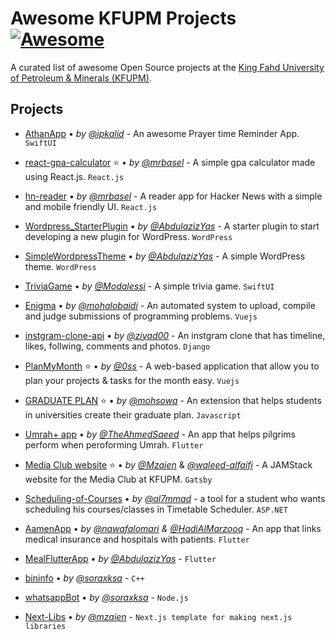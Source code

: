 # Awesome KFUPM Projects [![Awesome](https://cdn.rawgit.com/sindresorhus/awesome/d7305f38d29fed78fa85652e3a63e154dd8e8829/media/badge.svg)](https://github.com/sindresorhus/awesome)



A curated list of awesome Open Source projects at the [King Fahd University of Petroleum & Minerals (KFUPM)](https://kfupm.edu.sa/).


## Projects

* [AthanApp](https://github.com/ipkalid/AthanApp)
  • _by_ [_@ipkalid_](https://github.com/ipkalid)
  \- An awesome Prayer time Reminder App. `SwiftUI`
  
* [react-gpa-calculator](https://github.com/mrbasel/react-gpa-calculator)
  ⭐ • _by_ [_@mrbasel_](https://github.com/mrbasel)
  \- A simple gpa calculator made using React.js. `React.js`
  
* [hn-reader](https://github.com/mrbasel/hn-reader)
  • _by_ [_@mrbasel_](https://github.com/mrbasel)
  \- A reader app for Hacker News with a simple and mobile friendly UI. `React.js`
  
* [Wordpress_StarterPlugin](https://github.com/AbdulazizYas/Wordpress_StarterPlugin)
  • _by_ [_@AbdulazizYas_](https://github.com/AbdulazizYas)
  \- A starter plugin to start developing a new plugin for WordPress. `WordPress`
  
* [SimpleWordpressTheme](https://github.com/AbdulazizYas/SimpleWordpressTheme)
  • _by_ [_@AbdulazizYas_](https://github.com/AbdulazizYas)
  \- A simple WordPress theme. `WordPress`
  
* [TriviaGame](https://github.com/Modalessi/TriviaGame)
  • _by_ [_@Modalessi_](https://github.com/Modalessi)
  \- A simple trivia game. `SwiftUI`
  
* [Enigma](https://github.com/mohalobaidi/Enigma)
  • _by_ [_@mohalobaidi_](https://github.com/mohalobaidi)
  \- An automated system to upload, compile and judge submissions of programming problems. `Vuejs`
  
* [instgram-clone-api](https://github.com/ziyad00/instgram-clone-api)
  • _by_ [_@ziyad00_](https://github.com/ziyad00)
  \- An instgram clone that has timeline, likes, follwing, comments and photos. `Django`
  
* [PlanMyMonth](https://github.com/0ss/PlanMyMonth)
  ⭐ • _by_ [_@0ss_](https://github.com/0ss)
  \- A web-based application that allow you to plan your projects & tasks for the month easy. `Vuejs`
  
* [GRADUATE PLAN](https://github.com/mohsowa/GRADUATEPLAN)
  ⭐ • _by_ [_@mohsowa_](https://github.com/mohsowa)
  \- An extension that helps students in universities create their graduate plan. `Javascript`
  
* [Umrah+ app](https://github.com/TheAhmedSaeed/Umrah-Flutter)
  • _by_ [_@TheAhmedSaeed_](https://github.com/TheAhmedSaeed)
  \- An app that helps pilgrims perform when peroforming Umrah. `Flutter`

* [Media Club website](https://github.com/Mzaien/MediaClub/)
  ⭐ • _by_ [_@Mzaien_](https://github.com/Mzaien) & [_@waleed-alfaifi_](https://github.com/waleed-alfaifi)
  \- A JAMStack website for the Media Club at KFUPM. `Gatsby`
  
* [Scheduling-of-Courses](https://github.com/al7mmad/Scheduling-of-Courses)
  • _by_ [_@al7mmad_](https://github.com/al7mmad) 
  \- a tool for a student who wants scheduling his courses/classes in Timetable Scheduler. `ASP.NET`
  
* [AamenApp](https://github.com/nawafalomari/AamenApp)
  • _by_ [_@nawafalomari_](https://github.com/nawafalomari) _&_ [_@HadiAlMarzooq_](https://github.com/HadiAlMarzooq)
  \- An app that links medical insurance and hospitals with patients. `Flutter`
    
* [MealFlutterApp](https://github.com/AbdulazizYas/MealFlutterApp)
  • _by_ [_@AbdulazizYas_](https://github.com/AbdulazizYas) 
  \- `Flutter`
  
* [bininfo](https://github.com/soraxksa/bininfo)
  • _by_ [_@soraxksa_](https://github.com/soraxksa)
  \- `C++`
  
* [whatsappBot](https://github.com/soraxksa/whatsappBot)
  • _by_ [_@soraxksa_](https://github.com/soraxksa)
  \- `Node.js`
* [Next-Libs](https://github.com/mzaien/Next-Libs)
  • _by_ [_@mzaien_](https://github.com/mzaien)
  \- `Next.js template for making next.js libraries`
